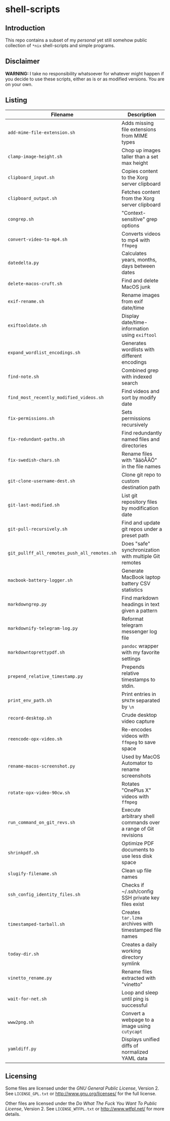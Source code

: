 shell-scripts
=============

Introduction
------------
This repo contains a subset of my *personal* yet still somehow public
collection of `*nix` shell-scripts and simple programs.


Disclaimer
----------
**WARNING:**
I take no responsibility whatsoever for whatever might happen if you decide to
use these scripts, either as is or as modified versions.  You are on your own.


Listing
-------

| **Filename**                            | **Description**                                         |
| --------------------------------------- | ------------------------------------------------------- |
| `add-mime-file-extension.sh`            | Adds missing file extensions from MIME types            |
| `clamp-image-height.sh`                 | Chop up images taller than a set max height             |
| `clipboard_input.sh`                    | Copies content to the Xorg server clipboard             |
| `clipboard_output.sh`                   | Fetches content from the Xorg server clipboard          |
| `congrep.sh`                            | "Context-sensitive" grep options                        |
| `convert-video-to-mp4.sh`               | Converts videos to mp4 with `ffmpeg`                    |
| `datedelta.py`                          | Calculates years, months, days between dates            |
| `delete-macos-cruft.sh`                 | Find and delete MacOS junk                              |
| `exif-rename.sh`                        | Rename images from exif date/time                       |
| `exiftooldate.sh`                       | Display date/time-information using `exiftool`          |
| `expand_wordlist_encodings.sh`          | Generates wordlists with different encodings            |
| `find-note.sh`                          | Combined grep with indexed search                       |
| `find_most_recently_modified_videos.sh` | Find videos and sort by modify date                     |
| `fix-permissions.sh`                    | Sets permissions recursively                            |
| `fix-redundant-paths.sh`                | Find redundantly named files and directories            |
| `fix-swedish-chars.sh`                  | Rename files with "åäöÅÄÖ" in the file names            |
| `git-clone-username-dest.sh`            | Clone git repo to custom destination path               |
| `git-last-modified.sh`                  | List git repository files by modification date          |
| `git-pull-recursively.sh`               | Find and update git repos under a preset path           |
| `git_pullff_all_remotes_push_all_remotes.sh` | Does "safe" synchronization with multiple Git remotes |
| `macbook-battery-logger.sh`             | Generate MacBook laptop battery CSV statistics          |
| `markdowngrep.py`                       | Find markdown headings in text given a pattern          |
| `markdownify-telegram-log.py`           | Reformat telegram messenger log file                    |
| `markdowntoprettypdf.sh`                | `pandoc` wrapper with my favorite settings              |
| `prepend_relative_timestamp.py`         | Prepends relative timestamps to stdin.                  |
| `print_env_path.sh`                     | Print entries in `$PATH` separated by `\n`              |
| `record-desktop.sh`                     | Crude desktop video capture                             |
| `reencode-opx-video.sh`                 | Re-encodes videos with `ffmpeg` to save space           |
| `rename-macos-screenshot.py`            | Used by MacOS Automator to rename screenshots           |
| `rotate-opx-video-90cw.sh`              | Rotates "OnePlus X" videos with `ffmpeg`                |
| `run_command_on_git_revs.sh`            | Execute arbitrary shell commands over a range of Git revisions |
| `shrinkpdf.sh`                          | Optimize PDF documents to use less disk space           |
| `slugify-filename.sh`                   | Clean up file names                                     |
| `ssh_config_identity_files.sh`          | Checks if ~/.ssh/config SSH private key files exist     |
| `timestamped-tarball.sh`                | Creates `tar.lzma` archives with timestamped file names |
| `today-dir.sh`                          | Creates a daily working directory symlink               |
| `vinetto_rename.py`                     | Rename files extracted with "vinetto"                   |
| `wait-for-net.sh`                       | Loop and sleep until ping is successful                 |
| `www2png.sh`                            | Convert a webpage to a image using `cutycapt`           |
| `yamldiff.py`                           | Displays unified diffs of normalized YAML data          |


Licensing
---------
Some files are licensed under the *GNU General Public License*, Version 2.
See `LICENSE_GPL.txt` or <http://www.gnu.org/licenses/> for the full license.

Other files are licensed under the *Do What The Fuck You Want To Public
License*, Version 2.  See `LICENSE_WTFPL.txt` or <http://www.wtfpl.net/>
for more details.
